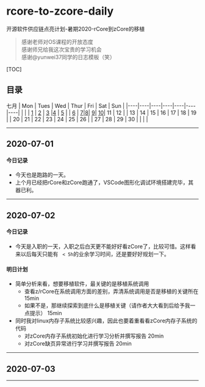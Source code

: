 # rcore-to-zcore-daily
开源软件供应链点亮计划-暑期2020-rCore到zCore的移植


>感谢老师对OS课程的开放态度\
>感谢师兄给我这次宝贵的学习机会\
>感谢@yunwei37同学的日志模板（笑）

[TOC]

## 目录

七月
| Mon        | Tues       | Wed        | Thur       | Fri        | Sat        | Sun        |
|----|----|----|----|----|----|----|
|  |  | [1](#2020-07-01) | [2](#2020-07-02)  | [3](#2020-07-03)   |[4](#4)   | [5](#5) |
| [6](#6)    | [7](#7)|[8](#8)| [9](#9)| [10](#10)| 11  | 12  |
| 13  | 14  | 15  | 16  | 17  | 18  | 19  |
| 20  | 21  | 22  | 23  | 24  | 25  | 26  |
| 27 | 28 | 29  | 30 |  |  |  |

------

## 2020-07-01

#### 今日记录
- 今天也是跑路的一天。
- 上个月已经把rCore和zCore跑通了，VSCode图形化调试环境搭建完毕，其器已利。
------------------------------------------
## 2020-07-02

#### 今日记录
- 今天是入职的一天，入职之后白天更不能好好看zCore了，比较可惜。这样看来以后每天只能有 ` < 5h`的业余学习时间，还是要好好规划一下。

#### 明日计划
- 简单分析来看，想要移植软件，最关键的是移植系统调用
	- 查看z/rCore在系统调用方面的差别，弄清系统调用是否是移植的关键所在 15min
	- 如果不是，那继续探索到底什么是移植关键（请作者大大看到后给予我一点提示） 15min
- 同时我对linux内存子系统比较感兴趣，因此也要着重看看zCore内存子系统的代码
	- 对zCore内存子系统初始化进行学习分析并撰写报告 20min
	- 对zCore缺页异常进行学习并撰写报告 20min
------------------------------------------

## 2020-07-03

------------------------------------------
